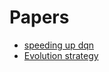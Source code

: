 # Papers
* [speeding up dqn](https://medium.com/mlreview/speeding-up-dqn-on-pytorch-solving-pong-in-30-minutes-81a1bd2dff55)
* [Evolution strategy](https://arxiv.org/pdf/1703.03864.pdf)
